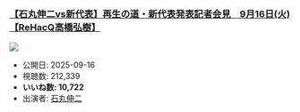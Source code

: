### [【石丸伸二vs新代表】再生の道・新代表発表記者会見　9月16日(火)【ReHacQ高橋弘樹】](https://www.youtube.com/watch?v=8Fa8H3xk5-U)
[![](https://img.youtube.com/vi/8Fa8H3xk5-U/sddefault.jpg)](https://www.youtube.com/watch?v=8Fa8H3xk5-U)
-   公開日: 2025-09-16
-   視聴数: 212,339
-   **いいね数: 10,722**
-   出演者: [石丸伸二](/rehacq_fan/people/石丸伸二 "wikilink")
